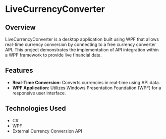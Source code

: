 # LiveCurrencyConverter

## Overview
LiveCurrencyConverter is a desktop application built using WPF that allows real-time currency conversion by connecting to a free currency converter API. This project demonstrates the implementation of API integration within a WPF framework to provide live financial data.

## Features
- **Real-Time Conversion:** Converts currencies in real-time using API data.
- **WPF Application:** Utilizes Windows Presentation Foundation (WPF) for a responsive user interface.

## Technologies Used
- C#
- WPF
- External Currency Conversion API
